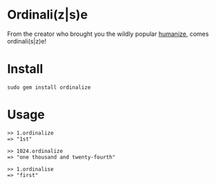 # Ordinali(z|s)e

From the creator who brought you the wildly popular [humanize](http://github.com/radar/humanize), comes ordinali(s|z)e!

# Install

    sudo gem install ordinalize
    
# Usage

    >> 1.ordinalize
    => "1st"
    
    >> 1024.ordinalize
    => "one thousand and twenty-fourth"
    
    >> 1.ordinalise
    => "first"

